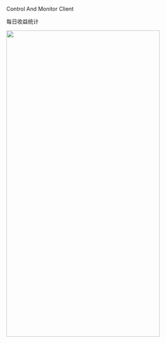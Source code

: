Control And Monitor Client

每日收益统计

<div>
 <img stlye="display:inline-block" src="http://bitcoinrobot.cn/file/img/auto_stat.png" width="400" height="800"/> 
</div>
